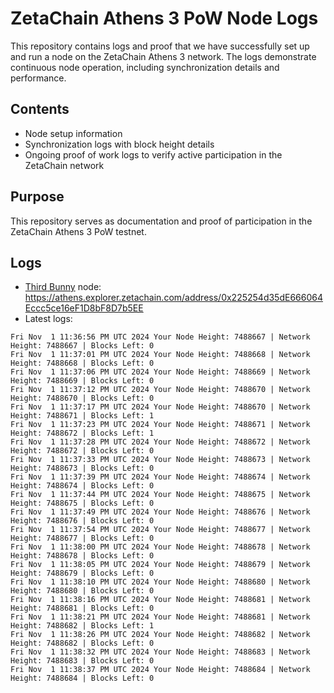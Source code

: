 # ZetaChain Athens 3 PoW Node Logs
This repository contains logs and proof that we have successfully set up and run a node on the ZetaChain Athens 3 network. The logs demonstrate continuous node operation, including synchronization details and performance.

## Contents
- Node setup information
- Synchronization logs with block height details
- Ongoing proof of work logs to verify active participation in the ZetaChain network

## Purpose
This repository serves as documentation and proof of participation in the ZetaChain Athens 3 PoW testnet.

## Logs

- [Third Bunny](https://thirdbunny.xyz/) node: https://athens.explorer.zetachain.com/address/0x225254d35dE666064Eccc5ce16eF1D8bF8D7b5EE
- Latest logs:
```
Fri Nov  1 11:36:56 PM UTC 2024 Your Node Height: 7488667 | Network Height: 7488667 | Blocks Left: 0
Fri Nov  1 11:37:01 PM UTC 2024 Your Node Height: 7488668 | Network Height: 7488668 | Blocks Left: 0
Fri Nov  1 11:37:06 PM UTC 2024 Your Node Height: 7488669 | Network Height: 7488669 | Blocks Left: 0
Fri Nov  1 11:37:12 PM UTC 2024 Your Node Height: 7488670 | Network Height: 7488670 | Blocks Left: 0
Fri Nov  1 11:37:17 PM UTC 2024 Your Node Height: 7488670 | Network Height: 7488671 | Blocks Left: 1
Fri Nov  1 11:37:23 PM UTC 2024 Your Node Height: 7488671 | Network Height: 7488672 | Blocks Left: 1
Fri Nov  1 11:37:28 PM UTC 2024 Your Node Height: 7488672 | Network Height: 7488672 | Blocks Left: 0
Fri Nov  1 11:37:33 PM UTC 2024 Your Node Height: 7488673 | Network Height: 7488673 | Blocks Left: 0
Fri Nov  1 11:37:39 PM UTC 2024 Your Node Height: 7488674 | Network Height: 7488674 | Blocks Left: 0
Fri Nov  1 11:37:44 PM UTC 2024 Your Node Height: 7488675 | Network Height: 7488675 | Blocks Left: 0
Fri Nov  1 11:37:49 PM UTC 2024 Your Node Height: 7488676 | Network Height: 7488676 | Blocks Left: 0
Fri Nov  1 11:37:54 PM UTC 2024 Your Node Height: 7488677 | Network Height: 7488677 | Blocks Left: 0
Fri Nov  1 11:38:00 PM UTC 2024 Your Node Height: 7488678 | Network Height: 7488678 | Blocks Left: 0
Fri Nov  1 11:38:05 PM UTC 2024 Your Node Height: 7488679 | Network Height: 7488679 | Blocks Left: 0
Fri Nov  1 11:38:10 PM UTC 2024 Your Node Height: 7488680 | Network Height: 7488680 | Blocks Left: 0
Fri Nov  1 11:38:16 PM UTC 2024 Your Node Height: 7488681 | Network Height: 7488681 | Blocks Left: 0
Fri Nov  1 11:38:21 PM UTC 2024 Your Node Height: 7488681 | Network Height: 7488682 | Blocks Left: 1
Fri Nov  1 11:38:26 PM UTC 2024 Your Node Height: 7488682 | Network Height: 7488682 | Blocks Left: 0
Fri Nov  1 11:38:32 PM UTC 2024 Your Node Height: 7488683 | Network Height: 7488683 | Blocks Left: 0
Fri Nov  1 11:38:37 PM UTC 2024 Your Node Height: 7488684 | Network Height: 7488684 | Blocks Left: 0
```
